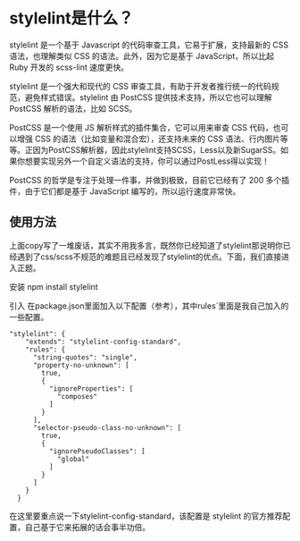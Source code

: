 
# stylelint是什么？

stylelint 是一个基于 Javascript 的代码审查工具，它易于扩展，支持最新的 CSS 语法，也理解类似 CSS 的语法。此外，因为它是基于 JavaScript，所以比起 Ruby 开发的 scss-lint 速度更快。

stylelint 是一个强大和现代的 CSS 审查工具，有助于开发者推行统一的代码规范，避免样式错误。stylelint 由 PostCSS 提供技术支持，所以它也可以理解 PostCSS 解析的语法，比如 SCSS。

PostCSS 是一个使用 JS 解析样式的插件集合，它可以用来审查 CSS 代码，也可以增强 CSS 的语法（比如变量和混合宏），还支持未来的 CSS 语法、行内图片等等。正因为PostCSS解析器，因此stylelint支持SCSS，Less以及新SugarSS。如果你想要实现另外一个自定义语法的支持，你可以通过PostLess得以实现！

PostCSS 的哲学是专注于处理一件事，并做到极致，目前它已经有了 200 多个插件，由于它们都是基于 JavaScript 编写的，所以运行速度非常快。


## 使用方法

上面copy写了一堆废话，其实不用我多言，既然你已经知道了stylelint那说明你已经遇到了css/scss不规范的难题且已经发现了stylelint的优点。下面，我们直接进入正题。

安装
npm install stylelint

引入
在package.json里面加入以下配置（参考），其中rules`里面是我自己加入的一些配置。
```
"stylelint": {
    "extends": "stylelint-config-standard",
    "rules": {
      "string-quotes": "single",
      "property-no-unknown": [
        true,
        {
          "ignoreProperties": [
            "composes"
          ]
        }
      ],
      "selector-pseudo-class-no-unknown": [
        true,
        {
          "ignorePseudoClasses": [
            "global"
          ]
        }
      ]
    }
  }
 ```
在这里要重点说一下stylelint-config-standard，该配置是 stylelint 的官方推荐配置，自己基于它来拓展的话会事半功倍。
